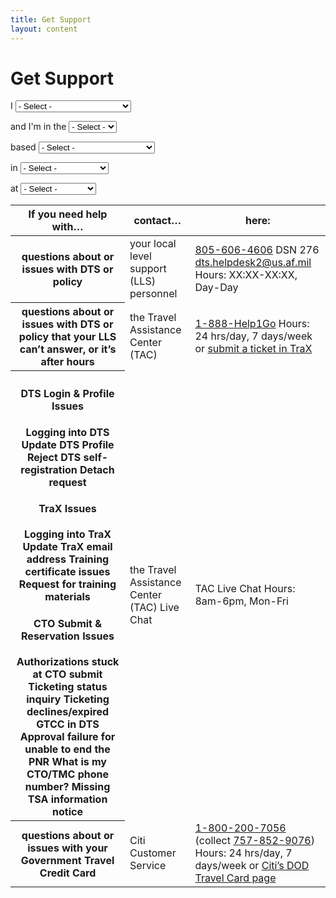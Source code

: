 ```yaml
---
title: Get Support
layout: content
---
```


# Get Support

<form class="usa-form">
  <label class="usa-label" for="whoami">I</label>
  <select class="usa-select" name="whoami" id="whoami">
    <option value>- Select -</option>
    <option value="value1">haven't started traveling yet</option>
    <option value="value2">am currently traveling</option>
    <option value="value3">have completed my trip</option>
  </select>

  <label class="usa-label" for="service-branch">and I'm in the</label>
  <select class="usa-select" name="service-branch" id="service-branch">
    <option value>- Select -</option>
    <option value="value1">Army</option>
    <option value="value2">Navy</option>
    <option value="value3">Air Force</option>
    <option value="value4">Marines</option>
  </select>

  <label class="usa-label" for="conus-oconus">based</label>
  <select class="usa-select" name="conus-oconus" id="conus-oconus">
    <option value>- Select -</option>
    <option value="value1">in the United States</option>
    <option value="value2">outside of the United States</option>
  </select>

  <label class="usa-label" for="locality">in</label>
  <select class="usa-select" name="locality" id="locality">
    <option value>- Select -</option>
    <option value="AL">Alabama</option>
    <option value="AK">Alaska</option>
    <option value="AZ">Arizona</option>
    <option value="AR">Arkansas</option>
    <option value="CA">California</option>
    <option value="CO">Colorado</option>
    <option value="CT">Connecticut</option>
    <option value="DE">Delaware</option>
    <option value="DC">District Of Columbia</option>
    <option value="FL">Florida</option>
    <option value="GA">Georgia</option>
    <option value="HI">Hawaii</option>
    <option value="ID">Idaho</option>
    <option value="IL">Illinois</option>
    <option value="IN">Indiana</option>
    <option value="IA">Iowa</option>
    <option value="KS">Kansas</option>
    <option value="KY">Kentucky</option>
    <option value="LA">Louisiana</option>
    <option value="ME">Maine</option>
    <option value="MD">Maryland</option>
    <option value="MA">Massachusetts</option>
    <option value="MI">Michigan</option>
    <option value="MN">Minnesota</option>
    <option value="MS">Mississippi</option>
    <option value="MO">Missouri</option>
    <option value="MT">Montana</option>
    <option value="NE">Nebraska</option>
    <option value="NV">Nevada</option>
    <option value="NH">New Hampshire</option>
    <option value="NJ">New Jersey</option>
    <option value="NM">New Mexico</option>
    <option value="NY">New York</option>
    <option value="NC">North Carolina</option>
    <option value="ND">North Dakota</option>
    <option value="OH">Ohio</option>
    <option value="OK">Oklahoma</option>
    <option value="OR">Oregon</option>
    <option value="PA">Pennsylvania</option>
    <option value="RI">Rhode Island</option>
    <option value="SC">South Carolina</option>
    <option value="SD">South Dakota</option>
    <option value="TN">Tennessee</option>
    <option value="TX">Texas</option>
    <option value="UT">Utah</option>
    <option value="VT">Vermont</option>
    <option value="VA">Virginia</option>
    <option value="WA">Washington</option>
    <option value="WV">West Virginia</option>
    <option value="WI">Wisconsin</option>
    <option value="WY">Wyoming</option>
  </select>

  <label class="usa-label" for="duty-station">at</label>
  <select class="usa-select" name="duty-station" id="duty-station">
    <option value>- Select -</option>
    <option value="value1">Oceana NAS</option>
    <option value="value2">NAB Little Creek</option>
  </select>
</form>

<table class="usa-table">
  <thead>
    <tr>
      <th scope="col">If you need help with…</th>
      <th scope="col">contact…</th>
      <th scope="col">here:</th>
    </tr>
  </thead>
  <tbody>
    <tr>
      <th scope="row">questions about or issues with <strong>DTS</strong> or <strong>policy</strong></th>
      <td>your local level support (LLS) personnel</td>
      <td><a href="tel:8056064606">805-606-4606</a> DSN 276
<a href="mailto=dts.helpdesk2@us.af.mil">dts.helpdesk2@us.af.mil</a>
Hours: XX:XX-XX:XX, Day-Day</td>
    </tr>
    <tr>
      <th scope="row">questions about or issues with DTS or policy that your LLS can’t answer, or it’s after hours</th>
      <td>the Travel Assistance Center (TAC)</td>
      <td><a href="tel:8056064606">1-888-Help1Go</a>
Hours: 24 hrs/day, 7 days/week
or
<a href="#">submit a ticket in TraX</a></td>
    </tr>
    <tr>
      <th scope="row"><h4>DTS Login & Profile Issues</h4>
Logging into DTS
Update DTS Profile
Reject DTS self-registration
Detach request

<h4>TraX Issues</h4>
Logging into TraX
Update TraX email address
Training certificate issues
Request for training materials

<h4>CTO Submit & Reservation Issues</h4>
Authorizations stuck at CTO submit
Ticketing status inquiry
Ticketing declines/expired GTCC in DTS
Approval failure for unable to end the PNR
What is my CTO/TMC phone number?
Missing TSA information notice
</th>
      <td>the Travel Assistance Center (TAC) Live Chat</td>
      <td>TAC Live Chat 
Hours: 8am-6pm, Mon-Fri</td>
    </tr>
    <tr>
      <th scope="row">questions about or issues with your <strong>Government Travel Credit Card</strong></th>
      <td>Citi Customer Service</td>
      <td><a href="tel:0000000000">1-800-200-7056</a>
(collect <a href="tel:0000000000">757-852-9076</a>)
Hours: 24 hrs/day, 7 days/week
or
<a href="#">Citi’s DOD Travel Card page</a></td>
    </tr>
  </tbody>
</table>
